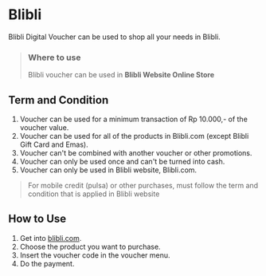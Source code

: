 # Blibli

Blibli Digital Voucher can be used to shop all your needs in Blibli.

<!-- theme: info -->

> ### Where to use
>
> Blibli voucher can be used in **Blibli Website Online Store**

## Term and Condition

  1. Voucher can be used for a minimum transaction of Rp 10.000,- of the voucher value.
  2. Voucher can be used for all of the products in Blibli.com (except Blibli Gift Card and Emas).
  3. Voucher can't be combined with another voucher or other promotions.
  4. Voucher can only be used once and can't be turned into cash.
  5. Voucher can only be used in Blibli website, Blibli.com.

<!-- theme: info -->

> For mobile credit (pulsa) or other purchases, must follow the term and condition that is applied in Blibli website

## How to Use

  1. Get into [blibli.com](https://blibli.com).
  2. Choose the product you want to purchase.
  3. Insert the voucher code in the voucher menu.
  4. Do the payment.